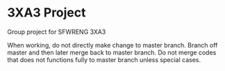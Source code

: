 # 3XA3 Project

Group project for SFWRENG 3XA3

When working, do not directly make change to master branch.
Branch off master and then later merge back to master branch.
Do not merge codes that does not functions fully to master branch unless special cases.
